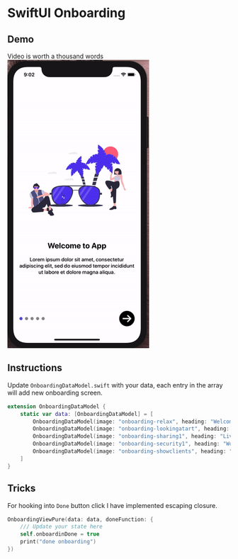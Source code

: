# SwiftUI Onboarding

## Demo
Video is worth a thousand words
![Image of Yaktocat](./static/onboarding.gif)

## Instructions
Update `OnboardingDataModel.swift` with your data, each entry in the array will add new onboarding screen.

```swift
extension OnboardingDataModel {
    static var data: [OnboardingDataModel] = [
        OnboardingDataModel(image: "onboarding-relax", heading: "Welcome to App", text: "Lorem ipsum dolor sit amet, consectetur adipiscing elit, sed do eiusmod tempor incididunt ut labore et dolore magna aliqua."),
        OnboardingDataModel(image: "onboarding-lookingatart", heading: "Explore the World", text: "Lorem ipsum dolor sit amet, consectetur adipiscing elit, sed do eiusmod tempor incididunt ut labore et dolore magna aliqua."),
        OnboardingDataModel(image: "onboarding-sharing1", heading: "Live Life Baby", text: "Lorem ipsum dolor sit amet, consectetur adipiscing elit, sed do eiusmod tempor incididunt ut labore et dolore magna aliqua."),
        OnboardingDataModel(image: "onboarding-security1", heading: "Work Hard", text: "Lorem ipsum dolor sit amet, consectetur adipiscing elit, sed do eiusmod tempor incididunt ut labore et dolore magna aliqua."),
        OnboardingDataModel(image: "onboarding-showclients", heading: "Stay Careless", text: "Lorem ipsum dolor sit amet, consectetur adipiscing elit, sed do eiusmod tempor incididunt ut labore et dolore magna aliqua."),
    ]
}
```

## Tricks
For hooking into `Done` button click I have implemented escaping closure.

```swift
OnboardingViewPure(data: data, doneFunction: {
    /// Update your state here
    self.onboardinDone = true
    print("done onboarding")
})
```